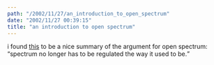 ```yaml
---
path: "/2002/11/27/an_introduction_to_open_spectrum" 
date: "2002/11/27 00:39:15" 
title: "an introduction to open spectrum" 
---
```

<p>i found <a href="http://boingboing.net/#85705699">this</a> to be a nice summary of the argument for open spectrum: <q>spectrum no longer has to be regulated the way it used to be.</q></p>